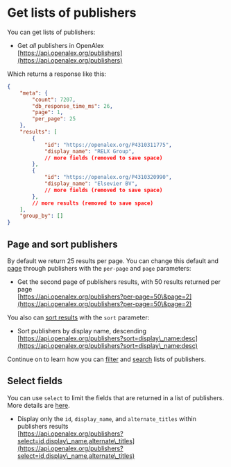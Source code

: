 # Get lists of publishers

You can get lists of publishers:

* Get _all_ publishers in OpenAlex\
  [https://api.openalex.org/publishers](https://api.openalex.org/publishers)

Which returns a response like this:

```json
{
    "meta": {
        "count": 7207,
        "db_response_time_ms": 26,
        "page": 1,
        "per_page": 25
    },
    "results": [
        {
            "id": "https://openalex.org/P4310311775",
            "display_name": "RELX Group",
            // more fields (removed to save space)
        },
        {
            "id": "https://openalex.org/P4310320990",
            "display_name": "Elsevier BV",
            // more fields (removed to save space)
        },
        // more results (removed to save space)
    ],
    "group_by": []
}
```

## Page and sort publishers

By default we return 25 results per page. You can change this default and [page](../../how-to-use-the-api/get-lists-of-entities/paging.md) through publishers with the `per-page` and `page` parameters:

* Get the second page of publishers results, with 50 results returned per page\
  [https://api.openalex.org/publishers?per-page=50\&page=2](https://api.openalex.org/publishers?per-page=50\&page=2)

You also can [sort results](../../how-to-use-the-api/get-lists-of-entities/sort-entity-lists.md) with the `sort` parameter:

* Sort publishers by display name, descending\
  [https://api.openalex.org/publishers?sort=display\_name:desc](https://api.openalex.org/publishers?sort=display\_name:desc)

Continue on to learn how you can [filter](filter-publishers.md) and [search](search-publishers.md) lists of publishers.

## Select fields

You can use `select` to limit the fields that are returned in a list of publishers. More details are [here](../../how-to-use-the-api/get-lists-of-entities/select-fields.md).

* Display only the `id`, `display_name`, and `alternate_titles` within publishers results\
  [https://api.openalex.org/publishers?select=id,display\_name,alternate\_titles](https://api.openalex.org/publishers?select=id,display\_name,alternate\_titles)
